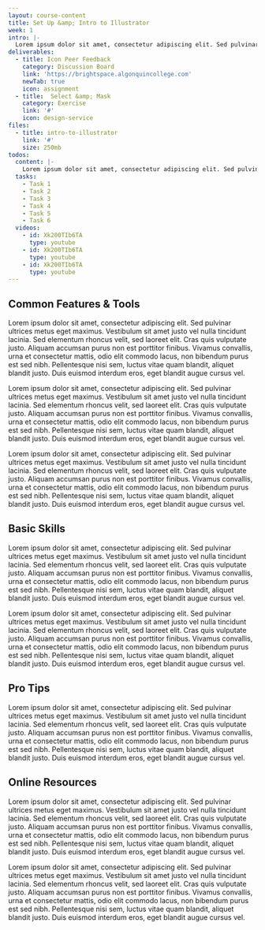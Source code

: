 ```yaml
---
layout: course-content
title: Set Up &amp; Intro to Illustrator
week: 1
intro: |-
  Lorem ipsum dolor sit amet, consectetur adipiscing elit. Sed pulvinar ultrices metus eget maximus. Vestibulum sit amet justo vel nulla tincidunt lacinia.
deliverables:
  - title: Icon Peer Feedback
    category: Discussion Board
    link: 'https://brightspace.algonquincollege.com'
    newTab: true
    icon: assignment
  - title:  Select &amp; Mask
    category: Exercise
    link: '#'
    icon: design-service
files:
  - title: intro-to-illustrator
    link: '#'
    size: 250mb
todos:
  content: |-
    Lorem ipsum dolor sit amet, consectetur adipiscing elit. Sed pulvinar ultrices metus eget maximus. Vestibulum sit amet justo vel nulla tincidunt lacinia.
  tasks:
    - Task 1
    - Task 2
    - Task 3
    - Task 4
    - Task 5
    - Task 6
  videos:
    - id: Xk200TIb6TA
      type: youtube
    - id: Xk200TIb6TA
      type: youtube
    - id: Xk200TIb6TA
      type: youtube
---
```


## Common Features & Tools
Lorem ipsum dolor sit amet, consectetur adipiscing elit. Sed pulvinar ultrices metus eget maximus. Vestibulum sit amet justo vel nulla tincidunt lacinia. Sed elementum rhoncus velit, sed laoreet elit. Cras quis vulputate justo. Aliquam accumsan purus non est porttitor finibus. Vivamus convallis, urna et consectetur mattis, odio elit commodo lacus, non bibendum purus est sed nibh. Pellentesque nisi sem, luctus vitae quam blandit, aliquet blandit justo. Duis euismod interdum eros, eget blandit augue cursus vel.

Lorem ipsum dolor sit amet, consectetur adipiscing elit. Sed pulvinar ultrices metus eget maximus. Vestibulum sit amet justo vel nulla tincidunt lacinia. Sed elementum rhoncus velit, sed laoreet elit. Cras quis vulputate justo. Aliquam accumsan purus non est porttitor finibus. Vivamus convallis, urna et consectetur mattis, odio elit commodo lacus, non bibendum purus est sed nibh. Pellentesque nisi sem, luctus vitae quam blandit, aliquet blandit justo. Duis euismod interdum eros, eget blandit augue cursus vel.

Lorem ipsum dolor sit amet, consectetur adipiscing elit. Sed pulvinar ultrices metus eget maximus. Vestibulum sit amet justo vel nulla tincidunt lacinia. Sed elementum rhoncus velit, sed laoreet elit. Cras quis vulputate justo. Aliquam accumsan purus non est porttitor finibus. Vivamus convallis, urna et consectetur mattis, odio elit commodo lacus, non bibendum purus est sed nibh. Pellentesque nisi sem, luctus vitae quam blandit, aliquet blandit justo. Duis euismod interdum eros, eget blandit augue cursus vel.

## Basic Skills
Lorem ipsum dolor sit amet, consectetur adipiscing elit. Sed pulvinar ultrices metus eget maximus. Vestibulum sit amet justo vel nulla tincidunt lacinia. Sed elementum rhoncus velit, sed laoreet elit. Cras quis vulputate justo. Aliquam accumsan purus non est porttitor finibus. Vivamus convallis, urna et consectetur mattis, odio elit commodo lacus, non bibendum purus est sed nibh. Pellentesque nisi sem, luctus vitae quam blandit, aliquet blandit justo. Duis euismod interdum eros, eget blandit augue cursus vel.

Lorem ipsum dolor sit amet, consectetur adipiscing elit. Sed pulvinar ultrices metus eget maximus. Vestibulum sit amet justo vel nulla tincidunt lacinia. Sed elementum rhoncus velit, sed laoreet elit. Cras quis vulputate justo. Aliquam accumsan purus non est porttitor finibus. Vivamus convallis, urna et consectetur mattis, odio elit commodo lacus, non bibendum purus est sed nibh. Pellentesque nisi sem, luctus vitae quam blandit, aliquet blandit justo. Duis euismod interdum eros, eget blandit augue cursus vel.

## Pro Tips
Lorem ipsum dolor sit amet, consectetur adipiscing elit. Sed pulvinar ultrices metus eget maximus. Vestibulum sit amet justo vel nulla tincidunt lacinia. Sed elementum rhoncus velit, sed laoreet elit. Cras quis vulputate justo. Aliquam accumsan purus non est porttitor finibus. Vivamus convallis, urna et consectetur mattis, odio elit commodo lacus, non bibendum purus est sed nibh. Pellentesque nisi sem, luctus vitae quam blandit, aliquet blandit justo. Duis euismod interdum eros, eget blandit augue cursus vel.

## Online Resources
Lorem ipsum dolor sit amet, consectetur adipiscing elit. Sed pulvinar ultrices metus eget maximus. Vestibulum sit amet justo vel nulla tincidunt lacinia. Sed elementum rhoncus velit, sed laoreet elit. Cras quis vulputate justo. Aliquam accumsan purus non est porttitor finibus. Vivamus convallis, urna et consectetur mattis, odio elit commodo lacus, non bibendum purus est sed nibh. Pellentesque nisi sem, luctus vitae quam blandit, aliquet blandit justo. Duis euismod interdum eros, eget blandit augue cursus vel.

Lorem ipsum dolor sit amet, consectetur adipiscing elit. Sed pulvinar ultrices metus eget maximus. Vestibulum sit amet justo vel nulla tincidunt lacinia. Sed elementum rhoncus velit, sed laoreet elit. Cras quis vulputate justo. Aliquam accumsan purus non est porttitor finibus. Vivamus convallis, urna et consectetur mattis, odio elit commodo lacus, non bibendum purus est sed nibh. Pellentesque nisi sem, luctus vitae quam blandit, aliquet blandit justo. Duis euismod interdum eros, eget blandit augue cursus vel.